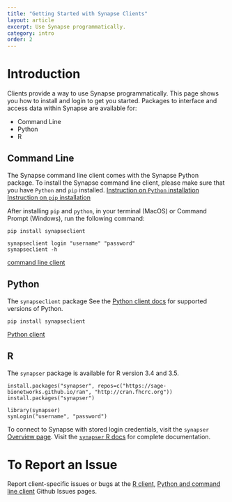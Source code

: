 ```yaml
---
title: "Getting Started with Synapse Clients"
layout: article
excerpt: Use Synapse programmatically.
category: intro
order: 2
---
```


# Introduction

Clients provide a way to use Synapse programmatically. This page shows you how to install and login to get you started. Packages to interface and access data within Synapse are available for: 

* Command Line
* Python
* R


## Command Line

The Synapse command line client comes with the Synapse Python package. To install the Synapse command line client, please make sure that you have `Python` and `pip` installed. 
[Instruction on `Python` installation](https://www.python.org/downloads/)
[Instruction on `pip` installation](https://pip.pypa.io/en/stable/installing/)

After installing `pip` and `python`, in your terminal (MacOS) or Command Prompt (Windows), run the following command:
```
pip install synapseclient
```
```
synapseclient login "username" "password"
synapseclient -h
```

[command line client](https://python-docs.synapse.org/build/html/CommandLineClient.html)

## Python

The `synapseclient` package See the [Python client docs](https://python-docs.synapse.org/build/html/index.html#more-information) for supported versions of Python. 

```
pip install synapseclient
```
[Python client](https://python-docs.synapse.org/build/html/index.html)

## R

The `synapser` package is available for R version 3.4 and 3.5.  

```
install.packages("synapser", repos=c("https://sage-bionetworks.github.io/ran", "http://cran.fhcrc.org"))
install.packages("synapser")
```

```
library(synapser)
synLogin("username", "password")
```

To connect to Synapse with stored login credentials, visit the `synapser` [Overview page](https://r-docs.synapse.org/articles/synapser.html). Visit the [`synapser` R docs](https://r-docs.synapse.org) for complete documentation.


# To Report an Issue 

Report client-specific issues or bugs at the [R client](https://github.com/Sage-Bionetworks/synapsePythonClient/issues), [Python and command line client](https://github.com/Sage-Bionetworks/synapser) Github Issues pages. 
